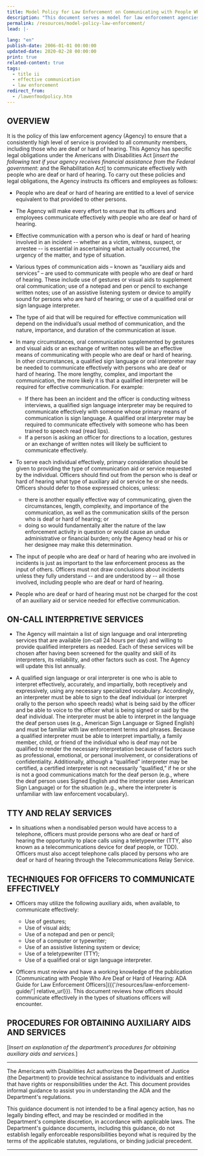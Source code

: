 ```yaml
---
title: Model Policy for Law Enforcement on Communicating with People Who are Deaf or Hard of Hearing
description: "This document serves a model for law enforcement agencies when adopting a policy on effective communication with people who are deaf or hard of hearing."
permalink: /resources/model-policy-law-enforcement/
lead: |-
  
lang: "en"
publish-date: 2006-01-01 00:00:00
updated-date: 2020-02-28 00:00:00
print: true
related-content: true
tags:
  - title ii
  - effective communication
  - law enforcement
redirect_from:
  - /lawenfmodpolicy.htm
---
```

## OVERVIEW

It is the policy of this law enforcement agency (Agency) to ensure that a consistently high level of service is provided to all community members, including those who are deaf or hard of hearing.  This Agency has specific legal obligations under the Americans with Disabilities Act [*insert the following text if your agency receives financial assistance from the Federal government:*  and the Rehabilitation Act] to communicate effectively with people who are deaf or hard of hearing.  To carry out these policies and legal obligations, the Agency instructs its officers and employees as follows:

- People who are deaf or hard of hearing are entitled to a level of service equivalent to that provided to other persons.
- The Agency will make every effort to ensure that its officers and employees communicate effectively with people who are deaf or hard of hearing.
- Effective communication with a person who is deaf or hard of hearing involved in an incident -- whether as a victim, witness, suspect, or arrestee -- is essential in ascertaining what actually occurred, the urgency of the matter, and type of situation.
- Various types of communication aids – known as “auxiliary aids and services” –  are used to communicate with people who are deaf or hard of hearing.  These include use of gestures or visual aids to supplement oral communication; use of a notepad and pen or pencil to exchange written notes; use of an assistive listening system or device to amplify sound for persons who are hard of hearing; or use of a qualified oral or sign language interpreter.
- The type of aid that will be required for effective communication will depend on the individual’s usual method of communication, and the nature, importance, and duration of the communication at issue.
- In many circumstances, oral communication supplemented by gestures and visual aids or an exchange of written notes will be an effective means of communicating with people who are deaf or hard of hearing.  In other circumstances, a qualified sign language or oral interpreter may be needed to communicate effectively with persons who are deaf or hard of hearing.  The more lengthy, complex, and important the communication, the more likely it is that a qualified interpreter will be required for effective communication.  For example:

  - If there has been an incident and the officer is conducting witness interviews, a qualified sign language interpreter may be required to communicate effectively with someone whose primary means of communication is sign language.  A qualified oral interpreter may be required to communicate effectively with someone who has been trained to speech read (read lips).
  - If a person is asking an officer for directions to a location, gestures or an exchange of written notes will likely be sufficient to communicate effectively.

- To serve each individual effectively, primary consideration should be given to providing the type of communication aid or service requested by the individual.  Officers should find out from the person who is deaf or hard of hearing what type of auxiliary aid or service he or she needs.  Officers should defer to those expressed choices, unless:

  - there is another equally effective way of communicating, given the circumstances, length, complexity, and importance of the communication, as well as the communication skills of the person who is deaf or hard of hearing; or
  - doing so would fundamentally alter the nature of the law enforcement activity in question or would cause an undue administrative or financial burden; only the Agency head or his or her designee may make this determination.

- The input of people who are deaf or hard of hearing who are involved in incidents is just as important to the law enforcement process as the input of others.  Officers must not draw conclusions about incidents unless they fully understand -- and are understood by -- all those involved, including people who are deaf or hard of hearing.

- People who are deaf or hard of hearing must not be charged for the cost of an auxiliary aid or service needed for effective communication.

## ON-CALL INTERPRETIVE SERVICES

- The Agency will maintain a list of sign language and oral interpreting services that are available (on-call 24 hours per day) and willing to provide qualified interpreters as needed.  Each of these services will be chosen after having been screened for the quality and skill of its interpreters, its reliability, and other factors such as cost.  The Agency will update this list annually.

- A qualified sign language or oral interpreter is one who is able to interpret effectively, accurately, and impartially, both receptively and expressively, using any necessary specialized vocabulary.  Accordingly, an interpreter must be able to sign to the deaf individual (or interpret orally to the person who speech reads) what is being said by the officer and be able to voice to the officer what is being signed or said by the deaf individual.  The interpreter must be able to interpret in the language the deaf person uses (e.g., American Sign Language or Signed English) and must be familiar with law enforcement terms and phrases.  Because a qualified interpreter must be able to interpret impartially, a family member, child, or friend of the individual who is deaf may not be qualified to render the necessary interpretation because of factors such as professional, emotional, or personal involvement, or considerations of confidentiality.  Additionally, although a “qualified” interpreter may be certified, a certified interpreter is not necessarily “qualified,” if he or she is not a good communications match for the deaf person (e.g., where the deaf person uses Signed English and the interpreter uses American Sign Language) or for the situation (e.g., where the interpreter is unfamiliar with law enforcement vocabulary).

## TTY AND RELAY SERVICES

- In situations when a nondisabled person would have access to a telephone, officers must provide persons who are deaf or hard of hearing the opportunity to place calls using a teletypewriter (TTY, also known as a telecommunications device for deaf people, or TDD).  Officers must also accept telephone calls placed by persons who are deaf or hard of hearing through the Telecommunications Relay Service.

## TECHNIQUES FOR OFFICERS TO COMMUNICATE EFFECTIVELY

- Officers may utilize the following auxiliary aids, when available, to communicate effectively:

  - Use of gestures;
  - Use of visual aids;
  - Use of a notepad and pen or pencil;
  - Use of a computer or typewriter;
  - Use of an assistive listening system or device;
  - Use of a teletypewriter (TTY);
  - Use of a qualified oral or sign language interpreter.
  
- Officers must review and have a working knowledge of the publication [Communicating with People Who Are Deaf or Hard of Hearing:  ADA Guide for Law Enforcement Officers]({{'/resources/law-enforcement-guide/'| relative_url}}).  This document reviews how officers should communicate effectively in the types of situations officers will encounter.

## PROCEDURES FOR OBTAINING AUXILIARY AIDS AND SERVICES

[*Insert an explanation of the department’s procedures for obtaining auxiliary aids and services.*]

<hr>
The Americans with Disabilities Act authorizes the Department of Justice (the Department) to provide technical assistance to individuals and entities that have rights or responsibilities under the Act. This document provides informal guidance to assist you in understanding the ADA and the Department's regulations.

This guidance document is not intended to be a final agency action, has no legally binding effect, and may be rescinded or modified in the Department's complete discretion, in accordance with applicable laws. The Department's guidance documents, including this guidance, do not establish legally enforceable responsibilities beyond what is required by the terms of the applicable statutes, regulations, or binding judicial precedent.
<hr>